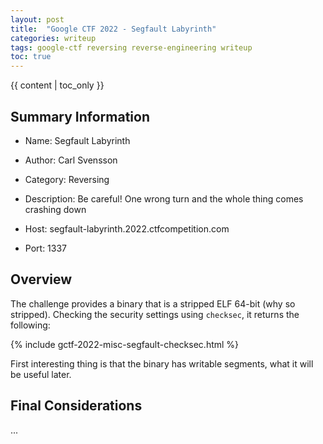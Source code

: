 ```yaml
---
layout: post
title:  "Google CTF 2022 - Segfault Labyrinth"
categories: writeup
tags: google-ctf reversing reverse-engineering writeup
toc: true
---
```


{{ content | toc_only  }}


## Summary Information

- Name: Segfault Labyrinth

- Author: Carl Svensson

- Category: Reversing

- Description: Be careful! One wrong turn and the whole thing comes crashing
  down

- Host: segfault-labyrinth.2022.ctfcompetition.com 

- Port: 1337

## Overview

The challenge provides a binary that is a stripped ELF 64-bit (why so stripped).
Checking the security settings using `checksec`, it returns the following:

{% include gctf-2022-misc-segfault-checksec.html %}

First interesting thing is that the binary has writable segments, what it will
be useful later.

## Final Considerations
...
